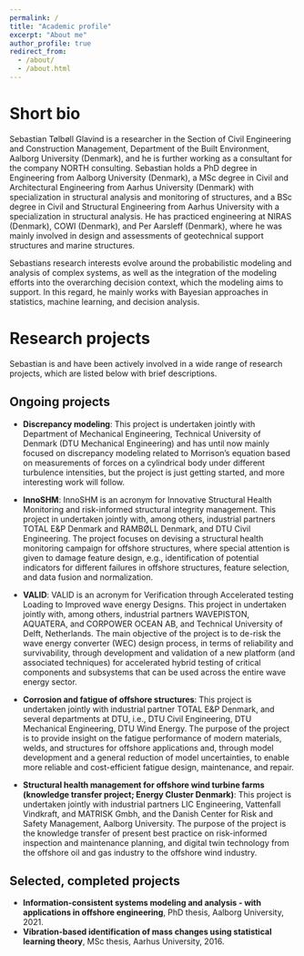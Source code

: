 ```yaml
---
permalink: /
title: "Academic profile"
excerpt: "About me"
author_profile: true
redirect_from: 
  - /about/
  - /about.html
---
```


Short bio
====
Sebastian Tølbøll Glavind is a researcher in the Section of Civil Engineering and Construction Management, Department of the Built Environment, Aalborg University (Denmark), and he is further working as a consultant for the company NORTH consulting. Sebastian holds a PhD degree in Engineering from Aalborg University (Denmark), a MSc degree in Civil and Architectural Engineering from Aarhus University (Denmark) with specialization in structural analysis and monitoring of structures, and a BSc degree in Civil and Structural Engineering from Aarhus University with a specialization in structural analysis. He has practiced engineering at NIRAS (Denmark), COWI (Denmark), and Per Aarsleff (Denmark), where he was mainly involved in design and assessments of geotechnical support structures and marine structures.

Sebastians research interests evolve around the probabilistic modeling and analysis of complex systems, as well as the integration of the modeling efforts into the overarching decision context, which the modeling aims to support. In this regard, he mainly works with Bayesian approaches in statistics, machine learning, and decision analysis.  

Research projects
====
Sebastian is and have been actively involved in a wide range of research projects, which are listed below with brief descriptions.

Ongoing projects 
---
* **Discrepancy modeling**: 
This project is undertaken jointly with Department of Mechanical Engineering, Technical University of Denmark (DTU Mechanical Engineering) and has until now mainly focused on discrepancy modeling related to Morrison’s equation based on measurements of forces on a cylindrical body under different turbulence intensities, but the project is just getting started, and more interesting work will follow.

* **InnoSHM**: 
InnoSHM is an acronym for Innovative Structural Health Monitoring and risk-informed structural integrity management. This project in undertaken jointly with, among others, industrial partners TOTAL E&P Denmark and RAMBØLL Denmark, and DTU Civil Engineering. The project focuses on devising a structural health monitoring campaign for offshore structures, where special attention is given to damage feature design, e.g., identification of potential indicators for different failures in offshore structures, feature selection, and data fusion and normalization.

* **VALID**: 
VALID is an acronym for Verification through Accelerated testing Loading to Improved wave energy Designs. This project in undertaken jointly with, among others, industrial partners WAVEPISTON, AQUATERA, and CORPOWER OCEAN AB, and Technical University of Delft, Netherlands. The main objective of the project is to de-risk the wave energy converter (WEC) design process, in terms of reliability and survivability, through development and validation of a new platform (and associated techniques) for accelerated hybrid testing of critical components and subsystems that can be used across the entire wave energy sector.           

* **Corrosion and fatigue of offshore structures**: 
This project is undertaken jointly with industrial partner TOTAL E&P Denmark, and several departments at DTU, i.e., DTU Civil Engineering, DTU Mechanical Engineering, DTU Wind Energy. The purpose of the project is to provide insight on the fatigue performance of modern materials, welds, and structures for offshore applications and, through model development and a general reduction of model uncertainties, to enable more reliable and cost-efficient fatigue design, maintenance, and repair.

* **Structural health management for offshore wind turbine farms (knowledge transfer project; Energy Cluster Denmark)**: 
This project is undertaken jointly with industrial partners LIC Engineering, Vattenfall Vindkraft, and MATRISK Gmbh, and the Danish Center for Risk and Safety Management, Aalborg University. The purpose of the project is the knowledge transfer of present best practice on risk-informed inspection and maintenance planning, and digital twin technology from the offshore oil and gas industry to the offshore wind industry.

Selected, completed projects
---
* **Information-consistent systems modeling and analysis - with applications in offshore engineering**, PhD thesis, Aalborg University, 2021.
* **Vibration-based identification of mass changes using statistical learning theory**, MSc thesis, Aarhus University, 2016.

